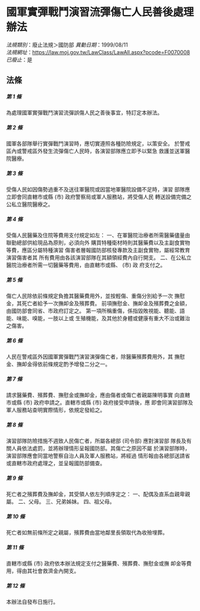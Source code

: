 # 國軍實彈戰鬥演習流彈傷亡人民善後處理辦法

*法規類別*：廢止法規＞國防部
*異動日期*：1999/08/11  
*法規網址*：https://law.moj.gov.tw/LawClass/LawAll.aspx?pcode=F0070008
*已廢止*：是


## 法條
##### 第 1 條
為處理國軍實彈戰鬥演習流彈誤傷人民之善後事宜，特訂定本辦法。

##### 第 2 條
國軍各部隊舉行實彈戰鬥演習時，應切實遵照各種防險規定，以策安全。
於警戒區內或警戒區外發生流彈傷亡人民時，各演習部隊應立即予以緊急
救護並送軍醫院醫療。

##### 第 3 條
受傷人民如因傷勢過重不及送往軍醫院或因當地軍醫院設備不足時，演習
部隊應立即會同直轄市或縣 (市) 政府警察局或軍人服務站，將受傷人民
轉送設備完備之公私立醫院醫療之。

##### 第 4 條
受傷人民醫藥及住院等費用支付規定如左：
一、在軍醫院治療者所需醫藥儘量由聯勤總部供給現品為原則，必須向外
    購買特種衛材時則其醫藥費以及主副食實物等費，應區分屬特種演習
    傷害者層報國防部核發專款及主副食實物，屬經常教育演習傷害者其
    所有費用由各該演習部隊在其額領經費內自行開支。
二、在公私立醫院治療者所需一切醫藥等費用，由直轄市或縣、 (市) 政
    府支付之。


##### 第 5 條
傷亡人民除依前條規定負擔其醫藥費用外，並按輕傷、重傷分別給予一次
撫慰金，其死亡者給予一次撫卹金及殯葬費。
前項撫慰金、撫卹金及殯葬費之金額，由國防部會同省、市政府訂定之。
第一項所稱重傷，係指毀敗視能、聽能、語能、味能、嗅能，一肢以上或
生殖機能，及其他於身體或健康有重大不治或難治之傷害。

##### 第 6 條
人民在警戒區外因國軍實彈戰鬥演習演彈傷亡者，除醫藥殯葬費用外，其
撫慰金、撫卹金得依前條規定酌予增發二分之一。

##### 第 7 條
請求醫藥費、殯葬費、撫慰金或撫卹金，應由傷者或傷亡者親屬陳明事實
向直轄市或縣 (市) 政府申請之。直轄市或縣 (市) 政府接受申請後，應
即會同演習部隊及軍人服務站查明實際情形，依規定發給之。

##### 第 8 條
演習部隊防險措施不週致人民傷亡者，所屬各總部 (司令部) 應對演習部
隊長及有關人員依法處罰，並將辦理情形呈報國防部。其傷亡之原因不屬
於演習部隊時，演習部隊應會同當地警察自治人員及軍人服務站，將經過
情形報由各總部送請省或直轄市政府處理之，並呈報國防部備查。

##### 第 9 條
死亡者之殯葬費及撫卹金，其受領人依左列順序定之：
一、配偶及直系血親卑親屬。
二、父母。
三、兄弟姊妹。
四、祖父母。


##### 第 10 條
死亡者如無前條所定之親屬，殯葬費由當地鄰里長領取代為收殮埋葬。

##### 第 11 條
直轄市或縣 (市) 政府依本辦法規定支付之醫藥費、殯葬費、撫慰金或撫
卹金等費用，得由其社會救濟金內開支。

##### 第 12 條
本辦法自發布日施行。


